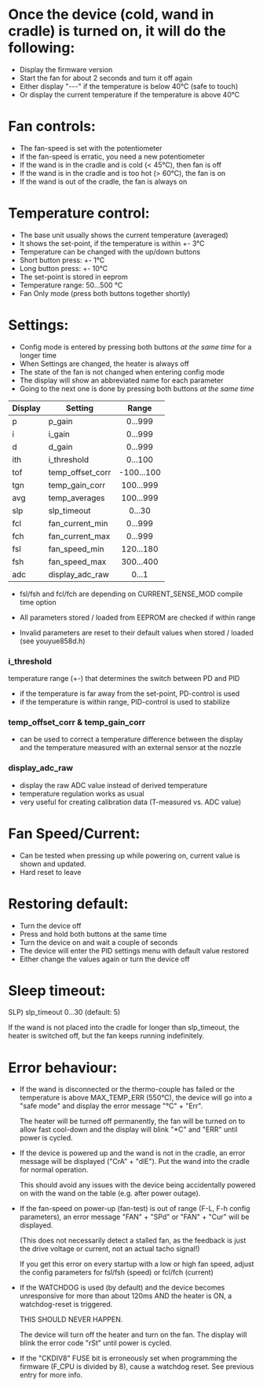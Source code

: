 
Once the device (cold, wand in cradle) is turned on, it will do the following:
==============================================================================

* Display the firmware version
* Start the fan for about 2 seconds and turn it off again
* Either display "---" if the temperature is below 40°C (safe to touch)
* Or display the current temperature if the temperature is above 40°C


Fan controls:
=============

* The fan-speed is set with the potentiometer
* If the fan-speed is erratic, you need a new potentiometer
* If the wand is in the cradle and is cold (< 45°C), then fan is off
* If the wand is in the cradle and is too hot (> 60°C), the fan is on
* If the wand is out of the cradle, the fan is always on


Temperature control:
====================

* The base unit usually shows the current temperature (averaged)
* It shows the set-point, if the temperature is within +- 3°C
* Temperature can be changed with the up/down buttons
* Short button press: +- 1°C
* Long button press:  +- 10°C
* The set-point is stored in eeprom
* Temperature range: 50...500 °C
* Fan Only mode (press both buttons together shortly)


Settings:
=========

* Config mode is entered by pressing both buttons _at the same time_ 
  for a longer time
* When Settings are changed, the heater is always off
* The state of the fan is not changed when entering config mode
* The display will show an abbreviated name for each parameter
* Going to the next one is done by pressing both buttons _at the same time_

| Display | Setting           | Range      |
|---------|-------------------|:----------:|
|       p |            p_gain |    0...999 |
|       i |            i_gain |    0...999 |
|       d |            d_gain |    0...999 |
|     ith |       i_threshold |    0...100 |
|     tof |  temp_offset_corr | -100...100 |
|     tgn |    temp_gain_corr |  100...999 |
|     avg |     temp_averages |  100...999 |
|     slp |       slp_timeout |    0...30  |
|     fcl |   fan_current_min |    0...999 |
|     fch |   fan_current_max |    0...999 |
|     fsl |     fan_speed_min |  120...180 |
|     fsh |     fan_speed_max |  300...400 |
|     adc |   display_adc_raw |    0...1   |

* fsl/fsh and fcl/fch are depending on CURRENT_SENSE_MOD compile time option

* All parameters stored / loaded from EEPROM are checked if within range
* Invalid parameters are reset to their default values when stored / loaded
  (see youyue858d.h)

### i_threshold
temperature range (+-) that determines the switch between PD and PID
* if the temperature is far away from the set-point, PD-control is used
* if the temperature is within range, PID-control is used to stabilize

### temp_offset_corr & temp_gain_corr
* can be used to correct a temperature difference between the display and the temperature measured with an external sensor at the nozzle


### display_adc_raw
* display the raw ADC value instead of derived temperature
* temperature regulation works as usual
* very useful for creating calibration data (T-measured vs. ADC value)


Fan Speed/Current:
==================

* Can be tested when pressing up while powering on, current value is shown and updated.
* Hard reset to leave


Restoring default:
==================

* Turn the device off
* Press and hold both buttons at the same time
* Turn the device on and wait a couple of seconds
* The device will enter the PID settings menu with default value restored
* Either change the values again or turn the device off


Sleep timeout:
==============

SLP)     slp_timeout  0...30 (default: 5)

If the wand is not placed into the cradle for longer than slp_timeout, the heater
is switched off, but the fan keeps running indefinitely.


Error behaviour:
================

* If the wand is disconnected or the thermo-couple has failed or the temperature
  is above MAX_TEMP_ERR (550°C), the device will go into a "safe mode" and 
  display the error message "°C" + "Err".
  
  The heater will be turned off permanently, the fan will be turned on 
  to allow fast cool-down and the display will blink "*C" and "ERR" until power is cycled.

* If the device is powered up and the wand is not in the cradle, an error message
  will be displayed ("CrA" + "dlE"). Put the wand into the cradle for normal operation.

  This should avoid any issues with the device being accidentally powered on 
  with the wand on the table (e.g. after power outage).

* If the fan-speed on power-up (fan-test) is out of range (F-L, F-h config parameters),
  an error message "FAN" + "SPd" or "FAN" + "Cur" will be displayed.

  (This does not necessarily detect a stalled fan, as the feedback is just the
   drive voltage or current, not an actual tacho signal!)

  If you get this error on every startup with a low or high fan speed, adjust the config
  parameters for fsl/fsh (speed) or fcl/fch (current)

* If the WATCHDOG is used (by default) and the device becomes unresponsive for more
  than about 120ms AND the heater is ON, a watchdog-reset is triggered.

  THIS SHOULD NEVER HAPPEN.

  The device will turn off the heater and turn on the fan. The display will blink
  the error code "rSt" until power is cycled.

* If the "CKDIV8" FUSE bit is erroneously set when programming the firmware
(F_CPU is divided by 8), cause a watchdog reset. See previous entry for more info.
